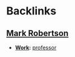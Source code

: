 
# Backlinks
## [Mark Robertson](<Mark Robertson.md>)
- **[Work](<Work.md>):** [professor](<professor.md>)

